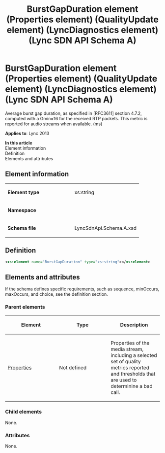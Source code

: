 ﻿---
title: BurstGapDuration element (Properties element) (QualityUpdate element) (LyncDiagnostics element) (Lync SDN API Schema A)
TOCTitle: BurstGapDuration element
ms:assetid: 3d902eab-b734-16c4-6504-dd7d8fb0d1b5
ms:mtpsurl: https://msdn.microsoft.com/en-us/library/Dn455011(v=office.15)
ms:contentKeyID: 57260889
ms.date: 07/24/2014
mtps_version: v=office.15
dev_langs:
- xml
---

# BurstGapDuration element (Properties element) (QualityUpdate element) (LyncDiagnostics element) (Lync SDN API Schema A)

Average burst gap duration, as specified in \[RFC3611\] section 4.7.2, computed with a Gmin=16 for the received RTP packets. This metric is reported for audio streams when available. (ms)


**Applies to**: Lync 2013

**In this article**  
Element information  
Definition  
Elements and attributes  

## Element information

<table>
<colgroup>
<col style="width: 50%" />
<col style="width: 50%" />
</colgroup>
<tbody>
<tr class="odd">
<td><p><strong>Element type</strong></p></td>
<td><p>xs:string</p></td>
</tr>
<tr class="even">
<td><p><strong>Namespace</strong></p></td>
<td><p></p></td>
</tr>
<tr class="odd">
<td><p><strong>Schema file</strong></p></td>
<td><p>LyncSdnApi.Schema.A.xsd</p></td>
</tr>
</tbody>
</table>


## Definition

``` xml
<xs:element name="BurstGapDuration" type="xs:string"></xs:element>
```

## Elements and attributes

If the schema defines specific requirements, such as sequence, minOccurs, maxOccurs, and choice, see the definition section.

### Parent elements

<table>
<colgroup>
<col style="width: 33%" />
<col style="width: 33%" />
<col style="width: 33%" />
</colgroup>
<thead>
<tr class="header">
<th><p>Element</p></th>
<th><p>Type</p></th>
<th><p>Description</p></th>
</tr>
</thead>
<tbody>
<tr class="odd">
<td><p><a href="properties-element-qualityupdate-element-sdn-api-schema-a.md">Properties</a></p></td>
<td><p>Not defined</p></td>
<td><p>Properties of the media stream, including a selected set of quality metrics reported and thresholds that are used to determinine a bad call.</p></td>
</tr>
</tbody>
</table>


### Child elements

None.

### Attributes

None.

